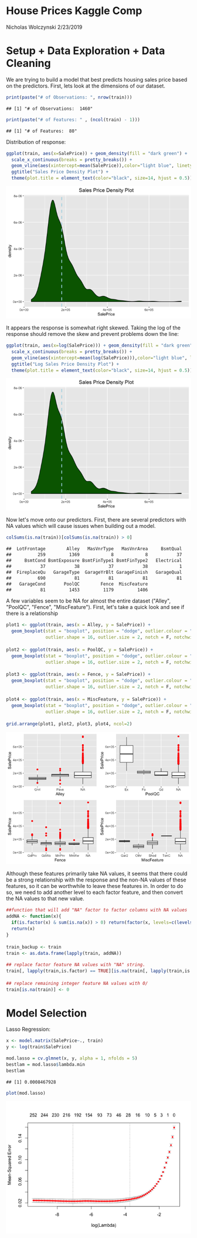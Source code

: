 House Prices Kaggle Comp
================
Nicholas Wolczynski
2/23/2019

Setup + Data Exploration + Data Cleaning
========================================

We are trying to build a model that best predicts housing sales price based on the predictors. First, lets look at the dimensions of our dataset.

``` r
print(paste("# of Observations: ", nrow(train)))
```

    ## [1] "# of Observations:  1460"

``` r
print(paste("# of Features: " , (ncol(train) - 1)))
```

    ## [1] "# of Features:  80"

Distribution of response:

``` r
ggplot(train, aes(x=SalePrice)) + geom_density(fill = "dark green") + 
  scale_x_continuous(breaks = pretty_breaks()) + 
  geom_vline(aes(xintercept=mean(SalePrice)),color="light blue", linetype="dashed", size=1) + 
  ggtitle("Sales Price Density Plot") + 
  theme(plot.title = element_text(color="black", size=14, hjust = 0.5))
```

![](HousePricesKaggleComp_files/figure-markdown_github/unnamed-chunk-3-1.png)

It appears the response is somewhat right skewed. Taking the log of the response should remove the skew and prevent problems down the line:

``` r
ggplot(train, aes(x=log(SalePrice))) + geom_density(fill = "dark green") + 
  scale_x_continuous(breaks = pretty_breaks()) + 
  geom_vline(aes(xintercept=mean(log(SalePrice))),color="light blue", linetype="dashed", size=1) + 
  ggtitle("Log Sales Price Density Plot") + 
  theme(plot.title = element_text(color="black", size=14, hjust = 0.5))
```

![](HousePricesKaggleComp_files/figure-markdown_github/unnamed-chunk-4-1.png)

Now let's move onto our predictors. First, there are several predictors with NA values which will cause issues when building out a model.

``` r
colSums(is.na(train))[colSums(is.na(train)) > 0]
```

    ##  LotFrontage        Alley   MasVnrType   MasVnrArea     BsmtQual 
    ##          259         1369            8            8           37 
    ##     BsmtCond BsmtExposure BsmtFinType1 BsmtFinType2   Electrical 
    ##           37           38           37           38            1 
    ##  FireplaceQu   GarageType  GarageYrBlt GarageFinish   GarageQual 
    ##          690           81           81           81           81 
    ##   GarageCond       PoolQC        Fence  MiscFeature 
    ##           81         1453         1179         1406

A few variables seem to be NA for almost the entire dataset ("Alley", "PoolQC", "Fence", "MiscFeature"). First, let's take a quick look and see if there is a relationship

``` r
plot1 <- ggplot(train, aes(x = Alley, y = SalePrice)) + 
  geom_boxplot(stat = "boxplot", position = "dodge", outlier.colour = "red", 
               outlier.shape = 16, outlier.size = 2, notch = F, notchwidth = 0.5)

plot2 <- ggplot(train, aes(x = PoolQC, y = SalePrice)) + 
  geom_boxplot(stat = "boxplot", position = "dodge", outlier.colour = "red", 
               outlier.shape = 16, outlier.size = 2, notch = F, notchwidth = 0.5)

plot3 <- ggplot(train, aes(x = Fence, y = SalePrice)) + 
  geom_boxplot(stat = "boxplot", position = "dodge", outlier.colour = "red", 
               outlier.shape = 16, outlier.size = 2, notch = F, notchwidth = 0.5)

plot4 <- ggplot(train, aes(x = MiscFeature, y = SalePrice)) + 
  geom_boxplot(stat = "boxplot", position = "dodge", outlier.colour = "red", 
               outlier.shape = 16, outlier.size = 2, notch = F, notchwidth = 0.5)

grid.arrange(plot1, plot2, plot3, plot4, ncol=2)
```

![](HousePricesKaggleComp_files/figure-markdown_github/unnamed-chunk-6-1.png)

Although these features primarily take NA values, it seems that there could be a strong relationship with the response and the non-NA values of these features, so it can be worthwhile to leave these features in. In order to do so, we need to add another level to each factor feature, and then convert the NA values to that new value.

``` r
##function that will add "NA" factor to factor columns with NA values
addNA <- function(x){
  if(is.factor(x) & sum(is.na(x)) > 0) return(factor(x, levels=c(levels(x), "NA")))
  return(x)
}

train_backup <- train
train <- as.data.frame(lapply(train, addNA))
```

``` r
## replace factor feature NA values with "NA" string.
train[, lapply(train,is.factor) == TRUE][is.na(train[, lapply(train,is.factor) == TRUE])] <- "NA"

## replace remaining integer feature NA values with 0/
train[is.na(train)] <- 0
```

Model Selection
===============

Lasso Regression:

``` r
x <- model.matrix(SalePrice~., train)
y <- log(train$SalePrice)
```

``` r
mod.lasso = cv.glmnet(x, y, alpha = 1, nfolds = 5)
bestlam = mod.lasso$lambda.min
bestlam
```

    ## [1] 0.0008467928

``` r
plot(mod.lasso)
```

![](HousePricesKaggleComp_files/figure-markdown_github/unnamed-chunk-11-1.png)
